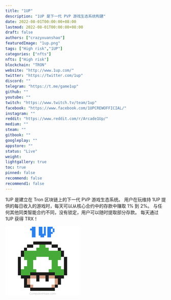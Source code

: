```yaml
---
title: "1UP"
description: "1UP 是下一代 PVP 游戏生态系统构建"
date: 2022-08-01T00:00:00+08:00
lastmod: 2022-08-01T00:00:00+08:00
draft: false
authors: ["crazyxuanshao"]
featuredImage: "1up.png"
tags: ["High risk","1UP"]
categories: ["nfts"]
nfts: ["High risk"]
blockchain: "TRON"
website: "http://www.1up.com/"
twitter: "https://twitter.com/1up"
discord: ""
telegram: "https://t.me/game1up"
github: ""
youtube: ""
twitch: "https://www.twitch.tv/team/1up"
facebook: "https://www.facebook.com/1UPCREWOFFICIAL/"
instagram: ""
reddit: "https://www.reddit.com/r/Arcade1Up/"
medium: ""
steam: ""
gitbook: ""
googleplay: ""
appstore: ""
status: "Live"
weight: 
lightgallery: true
toc: true
pinned: false
recommend: false
recommend1: false
---
```

1UP 是建立在 Tron 区块链上的下一代 PVP 游戏生态系统。 用户在玩维持 1UP 提供的每日收入的游戏时，每天可以从核心合约中的存款中赚取 1% 到 2%。 与任何其他同类智能合约不同，没有锁定，用户可以随时提取部分存款。 每天通过 1UP 获得 TRX！



![iii](iii.png)
